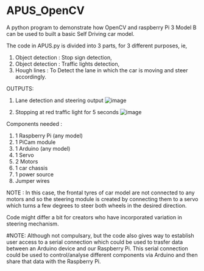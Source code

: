 # APUS_OpenCV
A python program to demonstrate how OpenCV and raspberry Pi 3 Model B can be used to built a basic Self Driving car model.

The code in APUS.py is divided into 3 parts, for 3 different purposes, ie, 
1) Object detection : Stop sign detection, 
2) Object detection : Traffic lights detection, 
3) Hough lines : To Detect the lane in which the car is moving and steer accordingly.

OUTPUTS:

1) Lane detection and steering output
![image](https://github.com/Harshman-sharma/APUS_OpenCV/assets/44753624/cbbddeba-498a-405e-a75b-4791d960b2eb)

2) Stopping at red traffic light for 5 seconds
![image](https://github.com/Harshman-sharma/APUS_OpenCV/assets/44753624/a4606079-73bd-4826-98e6-1eb8ee0a5cbf)


Components needed : 
1) 1 Raspberry Pi (any model)
2) 1 PiCam module
3) 1 Arduino (any model)
4) 1 Servo
5) 2 Motors
6) 1 car chassis
7) 1 power source
8) Jumper wires

NOTE : In this case, the frontal tyres of car model are not connected to any motors and so the steering module is created by connecting them to a servo which turns a few degrees to steer both wheels in the desired direction.

Code might differ a bit for creators who have incorporated variation in steering mechanism.

#NOTE: Although not compulsary, but the code also gives way to establish user access to a serial connection which could be used to trasfer data between an Arduino device and our Raspberry Pi. This serial connection could be used to control/analyse different components via Arduino and then share that data with the Raspberry Pi.
